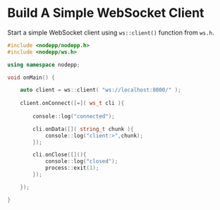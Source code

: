 # Build A Simple WebSocket Client 

Start a simple WebSocket client using `ws::client()` function from `ws.h`.

```cpp
#include <nodepp/nodepp.h>
#include <nodepp/ws.h>

using namespace nodepp;

void onMain() {

    auto client = ws::client( "ws://localhost:8000/" );
    
    client.onConnect([=]( ws_t cli ){ 
        
        console::log("connected"); 

        cli.onData([]( string_t chunk ){ 
            console::log("client:>",chunk); 
        });

        cli.onClose([](){ 
            console::log("closed"); 
            process::exit(1);
        });

    });

}
```